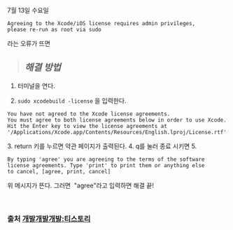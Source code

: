 7월 13일 수요일
``` terminal
Agreeing to the Xcode/iOS license requires admin privileges, 
please re-run as root via sudo
```

라는 오류가 뜨면
 
> ## *해결 방법*

1. 터미널을 연다.

2. `sudo xcodebuild -license` 을 입력한다.
```
You have not agreed to the Xcode license agreements. 
You must agree to both license agreements below in order to use Xcode. 
Hit the Enter key to view the license agreements at 
'/Applications/Xcode.app/Contents/Resources/English.lproj/License.rtf'
```
3. return 키를 누르면 약관 페이지가 출력된다.
4. q를 눌러 종료 시키면
5. 
```
By typing 'agree' you are agreeing to the terms of the software 
license agreements. Type 'print' to print them or anything else 
to cancel, [agree, print, cancel]
```
위 메시지가 뜬다.
그러면  "agree"라고 입력하면 해결 끝!

</br>

### 출처 [개발개발개발:티스토리](https://devinside.tistory.com/138)

